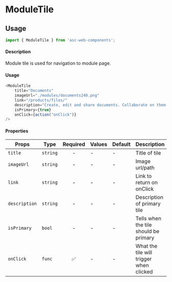 # ModuleTile

## Usage

```js
import { ModuleTile } from 'asc-web-components';
```

#### Description

Module tile is used for navigation to module page.

#### Usage

```js
<ModuleTile
    title="Documents"
    imageUrl="./modules/documents240.png"
    link="/products/files/"
    description="Create, edit and share documents. Collaborate on them in real-time. 100% compatibility with MS Office formats guaranteed."
    isPrimary={true}
    onClick={action("onClick")}
/>
```

#### Properties

| Props              | Type     | Required | Values                      | Default   | Description                                                                                                                                      |
| ------------------ | -------- | :------: | --------------------------- | --------- | ------------------------------------------------------------------------------------------------------------------------------------------------ |
| `title`          | `string`   |    -     | -                           | -         | Title of tile                                  |
| `imageUrl`          | `string`   |    -     | -                           | -         | Image url/path                                  |
| `link`          | `string`   |    -     | -                           | -         | Link to return on onClick                                |
| `description`          | `string`   |    -     | -                           | -         | Description of primary tile                                |
| `isPrimary`          | `bool`   |    -     | -                           | -         | Tells when the tile should be primary                                  |
| `onClick`          | `func`   |    ✅    | -                           | -         | What the tile will trigger when clicked                                              |

